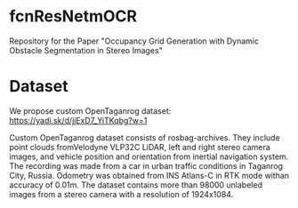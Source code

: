 # fcnResNetmOCR
Repository for the Paper "Occupancy Grid Generation with Dynamic Obstacle Segmentation in Stereo Images"

# Dataset
We propose custom OpenTaganrog dataset: https://yadi.sk/d/jjExD7_YiTKqbg?w=1

Custom  OpenTaganrog  dataset consists of rosbag-archives. They include  point  clouds  fromVelodyne  VLP32C  LiDAR,  left  and  right  stereo  camera  images,  and  vehicle  position  and  orientation  from  inertial navigation system.  The recording  was  made  from  a  car  in  urban  traffic  conditions in Taganrog City, Russia. Odometry was obtained from INS Atlans-C in RTK mode withan accuracy of 0.01m. The dataset contains more than 98000 unlabeled  images  from  a  stereo  camera  with  a  resolution  of 1924x1084.
